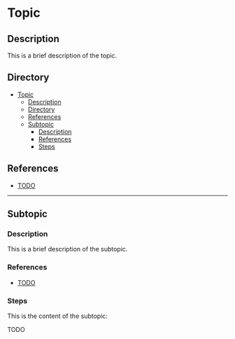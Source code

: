 # Topic

## Description

This is a brief description of the topic.

## Directory

- [Topic](#topic)
  - [Description](#description)
  - [Directory](#directory)
  - [References](#references)
  - [Subtopic](#subtopic)
    - [Description](#description-1)
    - [References](#references-1)
    - [Steps](#steps)

## References

- [TODO](#)

---

## Subtopic

### Description

This is a brief description of the subtopic.

### References

- [TODO](#)

### Steps

This is the content of the subtopic:

TODO
